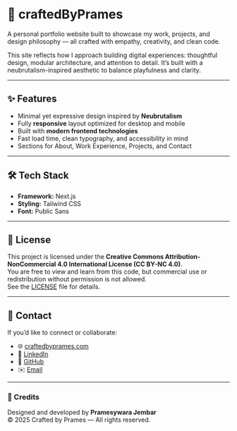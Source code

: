 # 🧱 craftedByPrames

A personal portfolio website built to showcase my work, projects, and design philosophy — all crafted with empathy, creativity, and clean code.

This site reflects how I approach building digital experiences: thoughtful design, modular architecture, and attention to detail. It’s built with a neubrutalism-inspired aesthetic to balance playfulness and clarity.

---

## ✨ Features

- Minimal yet expressive design inspired by **Neubrutalism**
- Fully **responsive** layout optimized for desktop and mobile
- Built with **modern frontend technologies**
- Fast load time, clean typography, and accessibility in mind
- Sections for About, Work Experience, Projects, and Contact

---

## 🛠️ Tech Stack

- **Framework:** Next.js  
- **Styling:** Tailwind CSS  
- **Font:** Public Sans  

---

## 📜 License

This project is licensed under the **Creative Commons Attribution-NonCommercial 4.0 International License (CC BY-NC 4.0)**.  
You are free to view and learn from this code, but commercial use or redistribution without permission is not allowed.  
See the [LICENSE](./LICENSE) file for details.

---

## 👋 Contact

If you’d like to connect or collaborate:

- 🌐 [craftedbyprames.com](https://craftedbyprames.com)  
- 💼 [LinkedIn](https://www.linkedin.com/in/pramesywara-j/)  
- 🐙 [GitHub](https://github.com/pramesywaraj)  
- ✉️ [Email](mailto:jembarpanalar21@gmail.com)

---

### 🧩 Credits

Designed and developed by **Pramesywara Jembar**  
© 2025 Crafted by Prames — All rights reserved.
